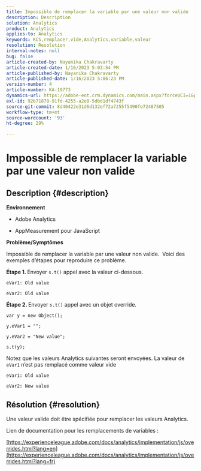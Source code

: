 ```yaml
---
title: Impossible de remplacer la variable par une valeur non valide
description: Description
solution: Analytics
product: Analytics
applies-to: Analytics
keywords: KCS,remplacer,vide,Analytics,variable,valeur
resolution: Resolution
internal-notes: null
bug: false
article-created-by: Nayanika Chakravarty
article-created-date: 1/16/2023 5:03:54 PM
article-published-by: Nayanika Chakravarty
article-published-date: 1/16/2023 5:06:23 PM
version-number: 4
article-number: KA-19773
dynamics-url: https://adobe-ent.crm.dynamics.com/main.aspx?forceUCI=1&pagetype=entityrecord&etn=knowledgearticle&id=7cac99bc-bf95-ed11-aad1-6045bd006149
exl-id: 92b71870-91fd-4255-a2e0-5dbd1df4743f
source-git-commit: 8d40422e31d6d132ef72a7255f5490fe72487505
workflow-type: tm+mt
source-wordcount: '93'
ht-degree: 29%

---
```


# Impossible de remplacer la variable par une valeur non valide

## Description {#description}


<b>Environnement</b>

- Adobe Analytics

- AppMeasurement pour JavaScript

<b>Problème/Symptômes</b>

Impossible de remplacer la variable par une valeur non valide.  Voici des exemples d’étapes pour reproduire ce problème.

<b>Étape 1. </b>Envoyer `s.t()` appel avec la valeur ci-dessous.


```
eVar1: Old value

eVar2: Old value
```


<b>Étape 2. </b>Envoyer `s.t()` appel avec un objet override.


```
var y = new Object();

y.eVar1 = "";

y.eVar2 = "New value";

s.t(y);
```


Notez que les valeurs Analytics suivantes seront envoyées. La valeur de `eVar1` n’est pas remplacé comme valeur vide


```
eVar1: Old value

eVar2: New value
```



## Résolution {#resolution}


Une valeur valide doit être spécifiée pour remplacer les valeurs Analytics.

Lien de documentation pour les remplacements de variables :

[https://experienceleague.adobe.com/docs/analytics/implementation/js/overrides.html?lang=en](https://experienceleague.adobe.com/docs/analytics/implementation/js/overrides.html?lang=fr)
